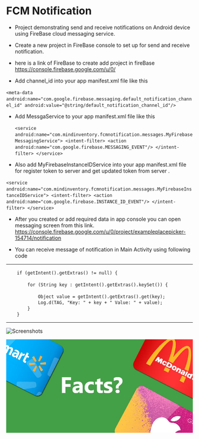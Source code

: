 # FCM Notification

* Project demonstrating send and receive notifications on Android device using FireBase cloud messaging service.

* Create a new project in FireBase console to set up for send and receive notification.


* here is a link of FireBase to create add project in fireBase 
   https://console.firebase.google.com/u/0/

- Add channel_id into your app manifest.xml file like this 

`<meta-data
            android:name="com.google.firebase.messaging.default_notification_channel_id"
            android:value="@string/default_notification_channel_id"/>`
            
* Add MessgaService to your app manifest.xml file like this
 
  `<service
             android:name="com.mindinventory.fcmnotification.messages.MyFirebaseMessagingService">
             <intent-filter>
                 <action android:name="com.google.firebase.MESSAGING_EVENT"/>
             </intent-filter>
         </service>`
         
 * Also add MyFirebaseInstanceIDService into your app manifest.xml file for register token to server and get updated token from server .
 
 `<service
             android:name="com.mindinventory.fcmnotification.messages.MyFirebaseInstanceIDService">
             <intent-filter>
                 <action android:name="com.google.firebase.INSTANCE_ID_EVENT"/>
             </intent-filter>
         </service>`
         
* After you created or add required data in app console you can open messaging screen from this link.  
https://console.firebase.google.com/u/0/project/exampleplacepicker-154714/notification


* You can receive message of notification in Main Activity using following code

----------------------------------------------------------------
        if (getIntent().getExtras() != null) {
 
            for (String key : getIntent().getExtras().keySet()) {
    
                Object value = getIntent().getExtras().get(key);
                Log.d(TAG, "Key: " + key + " Value: " + value);
            }
        }
 ----------------------------------------------------------------
 
 
 
![Screenshots](http://awallpapersimages.com/wp-content/uploads/2016/07/Natural-Mountain-HD-Wallpaper-1.jpg "Mind Inventory")

![Screenshots](/Gift-Card-Facts.jpg?raw=true "Mind Inventory")
